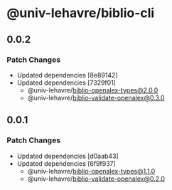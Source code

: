 # @univ-lehavre/biblio-cli

## 0.0.2

### Patch Changes

- Updated dependencies [8e89142]
- Updated dependencies [7329f01]
  - @univ-lehavre/biblio-openalex-types@2.0.0
  - @univ-lehavre/biblio-validate-openalex@0.3.0

## 0.0.1

### Patch Changes

- Updated dependencies [d0aab43]
- Updated dependencies [6f9f937]
  - @univ-lehavre/biblio-openalex-types@1.1.0
  - @univ-lehavre/biblio-validate-openalex@0.2.0
